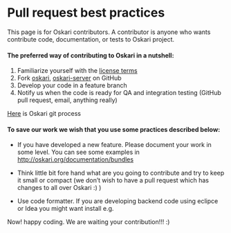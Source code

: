 # Pull request best practices


This page is for Oskari contributors. A contributor is anyone who wants contribute code, documentation, or tests to Oskari project.



#### The preferred way of contributing to Oskari in a nutshell:

1. Familiarize yourself with the [license terms](/documentation/development/license)
2. Fork [oskari](https://github.com/nls-oskari/oskari), [oskari-server](https://github.com/nls-oskari/oskari-server) on GitHub 
3. Develop your code in a feature branch 
4. Notify us when the code is ready for QA and integration testing (GitHub pull request, email, anything really) 

[Here](/documentation/development/oskari_git_process) is Oskari git process


#### To save our work we wish that you use some practices described below:

* If you have developed a new feature. Please document your work in some level. You can see some examples in http://oskari.org/documentation/bundles

* Think little bit fore hand what are you going to contribute and try to keep it small or compact (we don’t wish to have a pull request which has changes to all over Oskari  :)  )

* Use code formatter. If you are developing backend code using eclipce or Idea you might want install e.g.



Now!  happy coding. We are waiting your contribution!!!  :)
	



